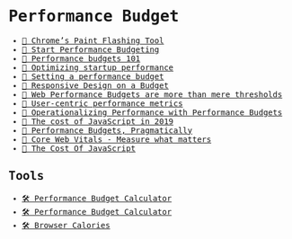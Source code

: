 <samp>

# Performance Budget

- [📝 Chrome’s Paint Flashing Tool](https://engineering.entelo.com/chromes-paint-flashing-tool-b5c880849635)
- [📝 Start Performance Budgeting](https://medium.com/@addyosmani/start-performance-budgeting-dabde04cf6a3)
- [📝 Performance budgets 101](https://web.dev/performance-budgets-101/)
- [📝 Optimizing startup performance](https://developer.mozilla.org/en-US/docs/Web/Performance/Optimizing_startup_performance)
- [📝 Setting a performance budget](https://timkadlec.com/2013/01/setting-a-performance-budget/)
- [📝 Responsive Design on a Budget](https://clearleft.com/posts/responsive-design-on-a-budget)
- [📝 Web Performance Budgets are more than mere thresholds](https://tobias.is/blogging/web-performance-budgets-as-currency/)
- [📝 User-centric performance metrics](https://web.dev/user-centric-performance-metrics/)
- [📝 Operationalizing Performance with Performance Budgets](https://rigor.com/blog/operationalizing-performance-budgets/)
- [📝 The cost of JavaScript in 2019](https://v8.dev/blog/cost-of-javascript-2019)
- [📝 Performance Budgets, Pragmatically](https://csswizardry.com/2020/01/performance-budgets-pragmatically)
- [🎥 Core Web Vitals - Measure what matters](https://www.youtube.com/watch?v=wGT9s6NW6hg&ab_channel=GoogleChromeDevelopers)
- [🎥 The Cost Of JavaScript](https://www.youtube.com/watch?v=63I-mEuSvGA)

## Tools

- [🛠 Performance Budget Calculator](https://www.performancebudget.io)
- [🛠 Performance Budget Calculator](https://perf-budget-calculator.firebaseapp.com)
- [🛠 Browser Calories](https://browserdiet.com/calories)

</samp>
